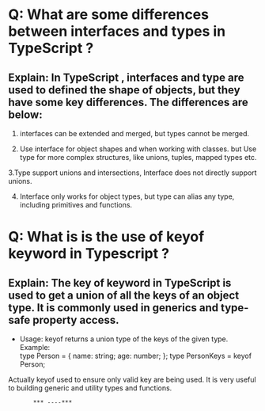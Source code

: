 # Q: What are some differences between interfaces and types in TypeScript ?

## Explain: In TypeScript , interfaces and type are used to defined the shape of objects, but they have some key differences. The differences are below:

1. interfaces can be extended and merged, but types cannot be merged.

2. Use interface for object shapes and when working with classes. but Use type for more complex structures, like unions, tuples, mapped types etc.

3.Type support unions and intersections, Interface does not directly support unions.

4. Interface only works for object types, but type can alias any type, including primitives and functions.

# Q: What is is the use of keyof keyword in Typescript ?

## Explain: The key of keyword in TypeScript is used to get a union of all the keys of an object type. It is commonly used in generics and type-safe property access.

- Usage: keyof returns a union type of the keys of the given type.
  Example:  
   type Person = {
  name: string;
  age: number;
  };
  type PersonKeys = keyof Person;

Actually keyof used to ensure only valid key are being used. It
is very useful to building generic and utility types and functions.

           *** ----***
